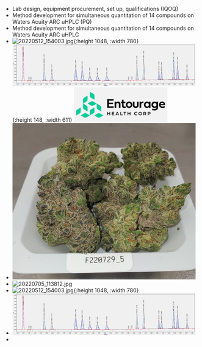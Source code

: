 - Lab design, equipment procurement, set up, qualifications (IQOQ)
- Method development for simultaneous quantitation of 14 compounds on Waters Acuity ARC uHPLC (PQ)
- Method development for simultaneous quantitation of 14 compounds on Waters Acuity ARC uHPLC
- ![20220512_154003.jpg](../assets/20220512_154003_1688425376241_0.jpg){:height 1048, :width 780}
  ![image.png](../assets/image_1688436117795_0.png){:height 148, :width 611}
  ![image.png](../assets/image_1688437593680_0.png)
- ![image.png](../assets/image_1688425117268_0.png)
- ![20220705_113812.jpg](../assets/20220705_113812_1688425280982_0.jpg)
- ![20220512_154003.jpg](../assets/20220512_154003_1688425376241_0.jpg){:height 1048, :width 780}
- ![25f6a6d4-2a57-4a57-849c-eab5e3987406.png](../assets/25f6a6d4-2a57-4a57-849c-eab5e3987406_1688425132618_0.png)
-